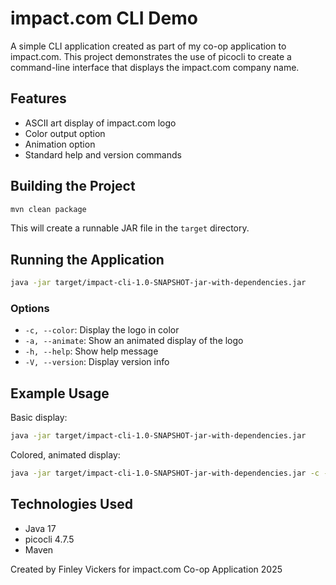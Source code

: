 # impact.com CLI Demo

A simple CLI application created as part of my co-op application to impact.com. This project demonstrates the use of picocli to create a command-line interface that displays the impact.com company name.

## Features

- ASCII art display of impact.com logo
- Color output option
- Animation option
- Standard help and version commands

## Building the Project

```bash
mvn clean package
```

This will create a runnable JAR file in the `target` directory.

## Running the Application

```bash
java -jar target/impact-cli-1.0-SNAPSHOT-jar-with-dependencies.jar
```

### Options

- `-c, --color`: Display the logo in color
- `-a, --animate`: Show an animated display of the logo
- `-h, --help`: Show help message
- `-V, --version`: Display version info

## Example Usage

Basic display:
```bash
java -jar target/impact-cli-1.0-SNAPSHOT-jar-with-dependencies.jar
```

Colored, animated display:
```bash
java -jar target/impact-cli-1.0-SNAPSHOT-jar-with-dependencies.jar -c -a
```

## Technologies Used

- Java 17
- picocli 4.7.5
- Maven

Created by Finley Vickers for impact.com Co-op Application 2025
